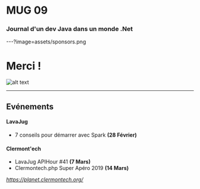 # MUG 09 
### Journal d'un dev Java dans un monde .Net
---?image=assets/sponsors.png
# Merci !
![alt text](https://gitlab.com/mug-in-clermont-public/talks/raw/master/S09/assets/sponsors.png "")

---
## Evénements 
#### LavaJug
- 7 conseils pour démarrer avec Spark **(28 Février)**
#### Clermont'ech
- LavaJug APIHour #41 **(7 Mars)**
- Clermontech.php Super Apéro 2019 **(14 Mars)**

*https://planet.clermontech.org/*




